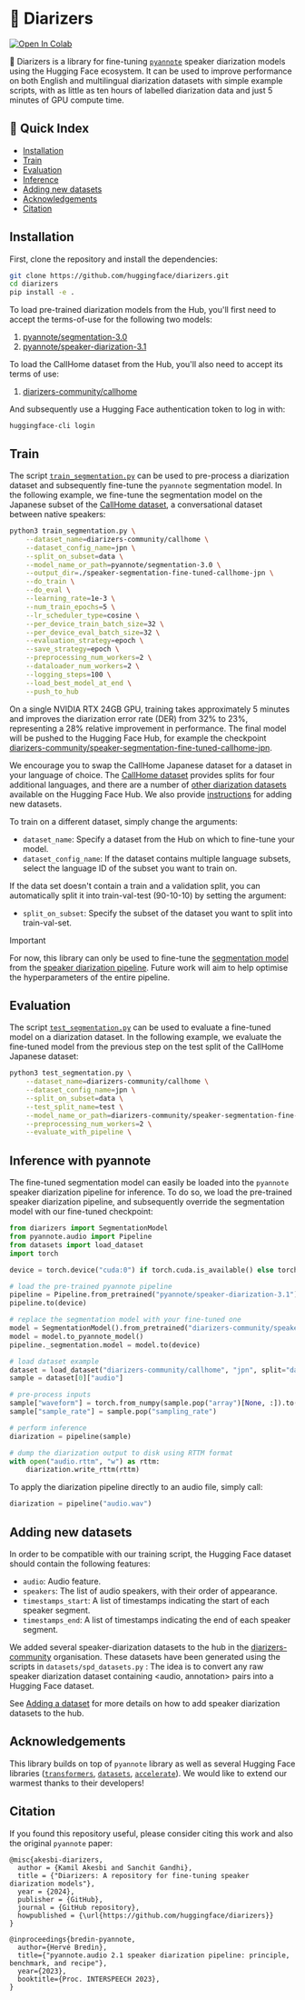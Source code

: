 # 🤗 Diarizers

[![Open In Colab](https://colab.research.google.com/assets/colab-badge.svg)](https://colab.research.google.com/github/kamilakesbi/notebooks/blob/main/fine_tune_pyannote.ipynb)

🤗 Diarizers is a library for fine-tuning [`pyannote`](https://github.com/pyannote/pyannote-audio/tree/main) speaker 
diarization models using the Hugging Face ecosystem. It can be used to improve performance on both English and multilingual 
diarization datasets with simple example scripts, with as little as ten hours of labelled diarization data and just 5 minutes
of GPU compute time.

## 📖 Quick Index
* [Installation](#installation)
* [Train](#train)
* [Evaluation](#evaluation)
* [Inference](#inference-with-pyannote)
* [Adding new datasets](#adding-new-datasets)
* [Acknowledgements](#acknowledgements)
* [Citation](#citation)

## Installation

First, clone the repository and install the dependencies:

```sh
git clone https://github.com/huggingface/diarizers.git
cd diarizers
pip install -e .
```

To load pre-trained diarization models from the Hub, you'll first need to accept the terms-of-use for the following two models:
1. [pyannote/segmentation-3.0](https://hf.co/pyannote/segmentation-3.0)
2. [pyannote/speaker-diarization-3.1](https://hf.co/pyannote/speaker-diarization-3.1)

To load the CallHome dataset from the Hub, you'll also need to accept its terms of use:

1. [diarizers-community/callhome](https://huggingface.co/datasets/diarizers-community/callhome)

And subsequently use a Hugging Face authentication token to log in with: 

```
huggingface-cli login
```

## Train

The script [`train_segmentation.py`](train_segmentation.py) can be used to pre-process a diarization dataset and subsequently
fine-tune the `pyannote` segmentation model. In the following example, we fine-tune the segmentation model on the Japanese
subset of the [CallHome dataset](https://huggingface.co/datasets/diarizers-community/callhome), a conversational dataset
between native speakers:

```bash
python3 train_segmentation.py \
    --dataset_name=diarizers-community/callhome \
    --dataset_config_name=jpn \
    --split_on_subset=data \
    --model_name_or_path=pyannote/segmentation-3.0 \
    --output_dir=./speaker-segmentation-fine-tuned-callhome-jpn \
    --do_train \
    --do_eval \
    --learning_rate=1e-3 \
    --num_train_epochs=5 \
    --lr_scheduler_type=cosine \
    --per_device_train_batch_size=32 \
    --per_device_eval_batch_size=32 \
    --evaluation_strategy=epoch \
    --save_strategy=epoch \
    --preprocessing_num_workers=2 \
    --dataloader_num_workers=2 \
    --logging_steps=100 \
    --load_best_model_at_end \
    --push_to_hub
```

On a single NVIDIA RTX 24GB GPU, training takes approximately 5 minutes and improves the diarization error rate (DER) 
from 32% to 23%, representing a 28% relative improvement in performance. The final model will be pushed to the Hugging Face
Hub, for example the checkpoint [diarizers-community/speaker-segmentation-fine-tuned-callhome-jpn](https://huggingface.co/diarizers-community/speaker-segmentation-fine-tuned-callhome-jpn).

We encourage you to swap the CallHome Japanese dataset for a dataset in your language of choice. The [CallHome dataset](https://huggingface.co/datasets/diarizers-community/callhome)
provides splits for four additional languages, and there are a number of [other diarization datasets](https://huggingface.co/datasets?search=diarizers-community) 
available on the Hugging Face Hub. We also provide [instructions](#adding-new-datasets) for adding new datasets. 

To train on a different dataset, simply change the arguments:

- `dataset_name`: Specify a dataset from the Hub on which to fine-tune your model.  
- `dataset_config_name`: If the dataset contains multiple language subsets, select the language ID of the subset you want to train on.

If the data set doesn't contain a train and a validation split, you can automatically split it into train-val-test 
(90-10-10) by setting the argument: 

- `split_on_subset`: Specify the subset of the dataset you want to split into train-val-set.

> [!IMPORTANT]
> For now, this library can only be used to fine-tune the [segmentation model](https://huggingface.co/pyannote/segmentation-3.0) from the [speaker diarization pipeline](https://huggingface.co/pyannote/speaker-diarization-3.1). 
> Future work will aim to help optimise the hyperparameters of the entire pipeline. 

## Evaluation

The script [`test_segmentation.py`](test_segmentation.py) can be used to evaluate a fine-tuned model on a diarization
dataset. In the following example, we evaluate the fine-tuned model from the previous step on the test split of the 
CallHome Japanese dataset:

```bash
python3 test_segmentation.py \
    --dataset_name=diarizers-community/callhome \
    --dataset_config_name=jpn \
    --split_on_subset=data \
    --test_split_name=test \
    --model_name_or_path=diarizers-community/speaker-segmentation-fine-tuned-callhome-jpn \
    --preprocessing_num_workers=2 \
    --evaluate_with_pipeline \
``` 

## Inference with pyannote

The fine-tuned segmentation model can easily be loaded into the `pyannote` speaker diarization pipeline for inference. 
To do so, we load the pre-trained speaker diarization pipeline, and subsequently override the segmentation model with our 
fine-tuned checkpoint:

```python
from diarizers import SegmentationModel
from pyannote.audio import Pipeline
from datasets import load_dataset
import torch

device = torch.device("cuda:0") if torch.cuda.is_available() else torch.device("cpu")

# load the pre-trained pyannote pipeline
pipeline = Pipeline.from_pretrained("pyannote/speaker-diarization-3.1")
pipeline.to(device)

# replace the segmentation model with your fine-tuned one
model = SegmentationModel().from_pretrained("diarizers-community/speaker-segmentation-fine-tuned-callhome-jpn")
model = model.to_pyannote_model()
pipeline._segmentation.model = model.to(device)

# load dataset example
dataset = load_dataset("diarizers-community/callhome", "jpn", split="data")
sample = dataset[0]["audio"]

# pre-process inputs
sample["waveform"] = torch.from_numpy(sample.pop("array")[None, :]).to(device, dtype=model.dtype)
sample["sample_rate"] = sample.pop("sampling_rate")

# perform inference
diarization = pipeline(sample)

# dump the diarization output to disk using RTTM format
with open("audio.rttm", "w") as rttm:
    diarization.write_rttm(rttm)
```

To apply the diarization pipeline directly to an audio file, simply call:

```python
diarization = pipeline("audio.wav")
```

## Adding new datasets

In order to be compatible with our training script, the Hugging Face dataset should contain the following features: 

- `audio`: Audio feature.
- `speakers`: The list of audio speakers, with their order of appearance.
- `timestamps_start`: A list of timestamps indicating the start of each speaker segment.
- `timestamps_end`: A list of timestamps indicating the end of each speaker segment.

We added several speaker-diarization datasets to the hub in the [diarizers-community](https://huggingface.co/diarizers-community) organisation. 
These datasets have been generated using the scripts in `datasets/spd_datasets.py` : The idea is to convert any raw speaker diarization dataset containing <audio, annotation> pairs into a Hugging Face dataset. 

See [Adding a dataset](datasets/README.md) for more details on how to add speaker diarization datasets to the hub. 

## Acknowledgements

This library builds on top of `pyannote` library as well as several Hugging Face libraries ([`transformers`](https://github.com/huggingface/transformers), [`datasets`](https://github.com/huggingface/datasets), [`accelerate`](https://github.com/huggingface/accelerate)). 
We would like to extend our warmest thanks to their developers!

## Citation

If you found this repository useful, please consider citing this work and also the original `pyannote` paper:

```
@misc{akesbi-diarizers,
  author = {Kamil Akesbi and Sanchit Gandhi},
  title = {"Diarizers: A repository for fine-tuning speaker diarization models"},
  year = {2024},
  publisher = {GitHub},
  journal = {GitHub repository},
  howpublished = {\url{https://github.com/huggingface/diarizers}}
}
```

```
@inproceedings{bredin-pyannote,
  author={Hervé Bredin},
  title={"pyannote.audio 2.1 speaker diarization pipeline: principle, benchmark, and recipe"},
  year={2023},
  booktitle={Proc. INTERSPEECH 2023},
}
```
